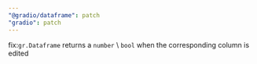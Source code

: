 ```yaml
---
"@gradio/dataframe": patch
"gradio": patch
---
```


fix:`gr.Dataframe` returns a `number` \ `bool` when the corresponding column is edited
